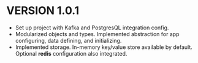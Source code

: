 # VERSION 1.0.1
 - Set up project with Kafka and PostgresQL integration config.
 - Modularized objects and types. Implemented abstraction for app configuring, data defining, and initializing.
 - Implemented storage. In-memory key/value store available by default. Optional **redis** configuration also integrated.